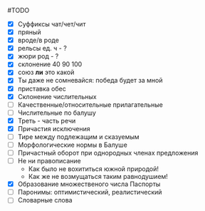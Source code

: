 #TODO

- [x] Суффиксы чат/чет/чит
- [x] пряный
- [x] вроде/в роде
- [x] рельсы ед. ч - ?
- [x] жюри род - ?
- [x] склонение 40 90 100
- [x] союз **ли** это какой
- [x] Ты даже не сомневайся: победа будет за мной
- [x] приставка обес
- [x] Склонение числительных
- [ ] Качественные/относительные прилагательные
- [ ] Числительные по балушу
- [x] Треть - часть речи
- [x] Причастия исключения
- [ ] Тире между подлежащим и сказуемым
- [ ] Морфологические нормы в Балуше
- [ ] Причастный оборот при однородных членах предложения
- [ ] Не ни правописание
  - Как было не вохититься южной природой!
  - Как же не возмущаться таким равнодушием!
- [x] Образование множественого числа
Паспорты
- [ ] Паронимы: оптимистический, реалистический
- [ ] Словарные слова
